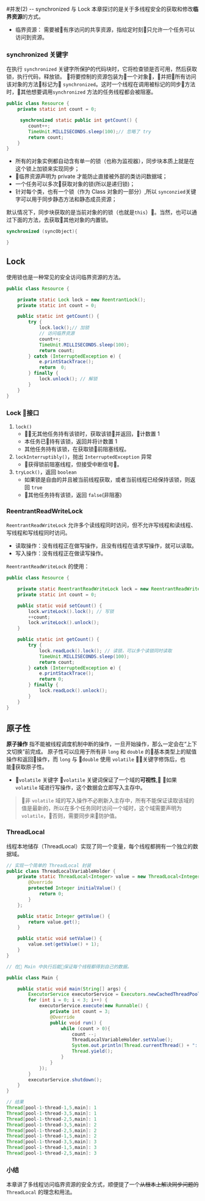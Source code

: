 #并发(2) -- synchronized 与 Lock
本章探讨的是关于多线程安全的获取和修改**临界资源**的方式。

* 临界资源：
需要被有序访问的共享资源，指给定时刻只允许一个任务可以访问到资源。

### synchronized 关键字
在执行 `synchronized` 关键字所保护的代码块时，它将检查锁是否可用，然后获取锁，执行代码，释放锁。
将要控制的资源包装为一个对象，并把所有访问该对象的方法标记为 `synchronized`。这时一个线程在调用被标记的同步方法时，其他想要调用`synchronized` 方法的任务线程都会被阻塞。

```java
public class Resource {
    private static int count = 0;

     synchronized static public int getCount() {
        count++;
        TimeUnit.MILLISECONDS.sleep(100);// 忽略了 try
        return count;
    }
}
```
* 所有的对象实例都自动含有单一的锁（也称为监视器），同步块本质上就是在这个锁上加锁来实现同步；
* 临界资源声明为 private 才能防止直接被外部的类访问数据域；
* 一个任务可以多次获取对象的锁(所以是递归锁)；
* 针对每个类，也有一个锁（作为 Class 对象的一部分）,所以 `synconzied`关键字可以用于同步静态方法和静态成员资源；

默认情况下，同步块获取的是当前对象的的锁（也就是`this`）。当然，也可以通过下面的方法，去获取其他对象的内置锁。

```Java
synchronized (syncObject){

}
```

## Lock
使用锁也是一种常见的安全访问临界资源的方法。
``` Java
public class Resource {

    private static Lock lock = new ReentrantLock();
    private static int count = 0;

    public static int getCount() {
        try {
            lock.lock();// 加锁
            // 访问临界资源
            count++;
            TimeUnit.MILLISECONDS.sleep(100);
            return count;
        } catch (InterruptedException e) {
            e.printStackTrace();
            return  0;
        } finally {
            lock.unlock(); // 解锁
        }
    }
}
```
### Lock 接口
1. `lock()`
    * 无其他任务持有该锁时，获取该锁并返回，计数置 1
    * 本任务已持有该锁，返回并将计数置 1
    * 其他任务持有该锁，在获取锁前阻塞线程。
2. `lockInterruptibly()`，抛出 `InterruptedException` 异常
    * 获得锁前阻塞线程，但接受中断信号。
3. `tryLock()`，返回 `boolean`
    * 如果锁是自由的并且被当前线程获取，或者当前线程已经保持该锁，则返回 `true`
    * 其他任务持有该锁，返回 `false`(非阻塞)

### ReentrantReadWriteLock
`ReentrantReadWriteLock` 允许多个读线程同时访问，但不允许写线程和读线程、写线程和写线程同时访问。

* 读取操作：没有线程正在做写操作，且没有线程在请求写操作，就可以读取。
* 写入操作：没有线程正在做读写操作。

`ReentrantReadWriteLock` 的使用：
```java
public class Resource {

    private static ReentrantReadWriteLock lock = new ReentrantReadWriteLock();
    private static int count = 0;

    public static void setCount() {
        lock.writeLock().lock(); // 写锁
        ++count;
        lock.writeLock().unlock();
    }

    public static int getCount() {
        try {
            lock.readLock().lock(); // 读锁，可以多个读锁同时读取
            TimeUnit.MILLISECONDS.sleep(100);
            return count;
        } catch (InterruptedException e) {
            e.printStackTrace();
            return 0;
        } finally {
            lock.readLock().unlock();
        }
    }
}
```

## 原子性
**原子操作** 指不能被线程调度机制中断的操作，一旦开始操作，那么一定会在“上下文切换”前完成。
原子性可以应用于所有非 `long` 和 `double` 的基本类型上的赋值操作和返回操作，而 `long` 与 `double` 使用 `volatile` 关键字修饰后，也能获取原子性。

*  `volatile` 关键字
`volatile` 关键词保证了一个域的**可视性**, 如果 `volatile` 域进行写操作，这个数据会立即写入主存中。

> 非 `volatile` 域的写入操作不必刷新入主存中，所有不能保证读取该域的值是最新的，所以在多个任务同时访问一个域时，这个域需要声明为 `volatile`，否则，需要同步来防护值。

### ThreadLocal 

线程本地储存（ThreadLocal）实现了同一个变量，每个线程都拥有一个独立的数据域。

```java
// 实现一个简单的 ThreadLocal 封装
public class ThreadLocalVariableHolder {
    private static ThreadLocal<Integer> value = new ThreadLocal<Integer>(){
        @Override
        protected Integer initialValue() {
            return 0;
        }
    };

    public static Integer getValue() {
        return value.get();
    }

    public static void setValue() {
        value.set(getValue() + 1);
    }
}

// 在 Main 中执行后能保证每个线程都得到自己的数据。

public class Main {

    public static void main(String[] args) {
        ExecutorService executorService = Executors.newCachedThreadPool();
        for (int i = 0; i < 3; i++) {
            executorService.execute(new Runnable() {
                private int count = 3;
                @Override
                public void run() {
                    while (count > 0){
                        count --;
                        ThreadLocalVariableHolder.setValue();
                        System.out.println(Thread.currentThread() + ": " + ThreadLocalVariableHolder.getValue());
                        Thread.yield();
                    }
                }
            });
        }
        executorService.shutdown();
    }
}

// 结果
Thread[pool-1-thread-1,5,main]: 1
Thread[pool-1-thread-3,5,main]: 1
Thread[pool-1-thread-2,5,main]: 1
Thread[pool-1-thread-3,5,main]: 2
Thread[pool-1-thread-2,5,main]: 2
Thread[pool-1-thread-1,5,main]: 2
Thread[pool-1-thread-3,5,main]: 3
Thread[pool-1-thread-1,5,main]: 3
Thread[pool-1-thread-2,5,main]: 3
```

### 小结
本章讲了多线程访问临界资源的安全方式，顺便提了一个~~从根本上解决同步问题的~~ `ThreadLocal` 的理念和用法。